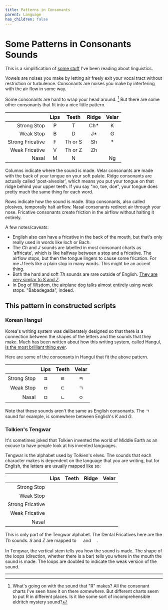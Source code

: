```yaml
---
title: Patterns in Consonants
parent: Language
has_children: false
---
```


# Some Patterns in Consonants Sounds 

This is a simplification of [some stuff](https://en.wikipedia.org/wiki/International_Phonetic_Alphabet_chart) I've been reading about linguistics.

Vowels are noises you make by letting air freely exit your vocal tract without restriction or turbulence.
Consonants are noises you make by interfering with the air flow in some way.

Some consonants are hard to wrap your head around. [^noteaboutR]
But there are some other consonants that fit into a nice little pattern.

[^noteaboutR]: What's going on with the sound that "R" makes? All the consonant charts I've seen have it on there *somewhere*. But different charts seem to put R in different places. Is it like some sort of incomprehensible eldritch mystery sound?

<!--https://improveyouraccent.co.uk/consonant-chart/*/-->

|  | Lips | Teeth | Ridge | Velar |
|--:|:-:|:-:|:-:|:-:|
| Strong Stop | P | T | Ch* | K |
| Weak Stop | B | D | J* | G |
| Strong Fricative | F | Th or S | Sh | * |
| Weak Fricative | V | Th or Z | Zh |  |
| Nasal | M | N |  | Ng |

Columns indicate where the sound is made. 
Velar consonants are made with the back of your tongue on your soft palate.
Ridge consonants are actually called 'post-alveolar', which means you put your tongue on that ridge behind your upper teeth.
If you say "no, toe, doe", your tongue does pretty much the same thing for each word.

Rows indicate how the sound is made.
Stop consonants, also called plosives, temporally halt airflow. 
Nasal consonants redirect air through your nose.
Fricative consonants create friction in the airflow without halting it entirely.

A few notes/caveats:
* English also can have a fricative in the back of the mouth, but that's only really used in words like lo*ch* or Ba*ch*.
* The *Ch* and *J* sounds are labelled in most consonant charts as 'affricate', which is like halfway between a stop and a fricative. The airflow stops, but then the tongue lingers to cause some frication. For me *J* feels like a plain stop in many words. This might be an accent thing.
* Both the hard and soft *Th* sounds are rare outside of English. [They are very similar to S and Z](https://www.youtube.com/watch?v=0MUsVcYhERY).
* In [Dog of Wisdom](https://www.youtube.com/watch?v=D-UmfqFjpl0), the airplane dog talks almost entirely using weak stops. "Babadegada", indeed.


<!--The letter *h*, among it's many uses, can be a glottal fricative, meaning a noise you make with friction in your throat.-->

## This pattern in constructed scripts


### Korean Hangul

Korea's writing system was deliberately designed so that there is a connection between the shapes of the letters and the sounds that they make.
Much has been written about how this writing system, called Hangul, [is the most brilliant thing ever](https://en.wikipedia.org/wiki/Hangul_supremacy).

Here are some of the consonants in Hangul that fit the above pattern.

|  | Lips | Teeth  | Velar |
|--:|:-:|:-:|:-:|
| Strong Stop | ㅍ | ㅌ | ㅋ |
| Weak Stop | ㅂ | ㄷ | ㄱ |
| Nasal | ㅁ | ㄴ | ㅇ |

Note that these sounds aren't the same as English consonants. The ㄱ sound for example, is somewhere between English's *K* and *G*.


### Tolkien's Tengwar

It's sometimes joked that Tolkien invented the world of Middle Earth as an excuse to have people look at his invented languages.

Tengwar is the alphabet used by Tolkien's elves. The sounds that each character makes is dependent on the language that you are writing, but for English, the letters are usually mapped like so:

<style>
    @font-face {
        font-family: 'tengwar';
        src: url("../../webfonts/tengwar/TengwarFormalCSUR.ttf");
    }
    .tengwartd {
        text-align: center;
        font-family: 'tengwar';
        font-size: large;
    }
</style>
<table>
  <thead>
    <tr>
      <th style="text-align: right"> </th>
      <th style="text-align: center">Lips</th>
      <th style="text-align: center">Teeth</th>
      <th style="text-align: center">Ridge</th>
      <th style="text-align: center">Velar</th>
    </tr>
  </thead>
  <tbody>
    <tr>
      <td style="text-align: right">Strong Stop</td>
      <td class="tengwartd"></td>
      <td class="tengwartd"></td>
      <td class="tengwartd"></td>
      <td class="tengwartd"></td>
    </tr>
    <tr>
      <td style="text-align: right">Weak Stop</td>
      <td class="tengwartd"></td>
      <td class="tengwartd"></td>
      <td class="tengwartd"></td>
      <td class="tengwartd"></td>
    </tr>
    <tr>
      <td style="text-align: right">Strong Fricative</td>
      <td class="tengwartd"></td>
      <td class="tengwartd"></td>
      <td class="tengwartd"></td>
      <td class="tengwartd"></td>
    </tr>
    <tr>
      <td style="text-align: right">Weak  Fricative</td>
      <td class="tengwartd"></td>
      <td class="tengwartd"></td>
      <td class="tengwartd"></td>
      <td class="tengwartd"> </td>
    </tr>
    <tr>
      <td style="text-align: right">Nasal</td>
      <td class="tengwartd"></td>
      <td class="tengwartd"></td>
      <td class="tengwartd"> </td>
      <td class="tengwartd"></td>
    </tr>
  </tbody>
</table>

This is only part of the Tengwar alphabet. 
The Dental Fricatives here are the *Th* sounds. *S* and *Z* are mapped to <span class="tengwartd"></span> and <span class="tengwartd"></span>.


In Tengwar, the vertical stem tells you how the sound is made.
The shape of the loops (direction, whether there is a bar) tells you where in the mouth the sound is made.
The loops are doubled to indicate the weak version of the sound.


---




